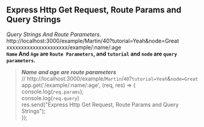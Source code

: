 ## Express Http Get Request, Route Params and Query Strings

*Query Strings And Route Parameters.*<br />
http://localhost:3000/example/Martin/40?tutorial=Yeah&node=Great<br />
xxxxxxxxxxxxxxxxxxxxx/example/:name/:age<br />
**`Name` And `Age` are `Route Parameters`, and `tutorial` and `node` are `query parameters`.**

> **_Name and age are route parameters_** <br />
// http://localhost:3000/example/`Martin`/`40`?`tutorial=Yeah`&`node=Great` <br />
app.get('/example/:name/:age', (req, res) => {<br />
    console.log(`req.params`);<br />
    console.log(`req.query`)<br />
    res.send("Express Http Get Request, Route Params and Query Strings");<br />
});<br />



